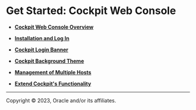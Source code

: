 # Get Started: Cockpit Web Console

-   **[Cockpit Web Console Overview](../topics/cockpit_overview.md)**  

-   **[Installation and Log In](../topics/cockpit-install_section.md)**  

-   **[Cockpit Login Banner](../topics/banner_creation_dita.md)**  

-   **[Cockpit Background Theme](../topics/display_mode.md)**  

-   **[Management of Multiple Hosts](../topics/cockpit-manage_multiple_hosts.md)**  

-   **[Extend Cockpit's Functionality](../topics/extend_cockpit.md)**  


---

Copyright © 2023, Oracle and/or its affiliates.

